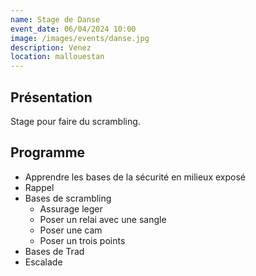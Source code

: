 ```yaml
---
name: Stage de Danse
event_date: 06/04/2024 10:00
image: /images/events/danse.jpg
description: Venez
location: mallouestan
---
```


## Présentation

Stage pour faire du scrambling.

## Programme

- Apprendre les bases de la sécurité en milieux exposé
- Rappel
- Bases de scrambling
    - Assurage leger
    - Poser un relai avec une sangle
    - Poser une cam
    - Poser un trois points
- Bases de Trad
- Escalade
